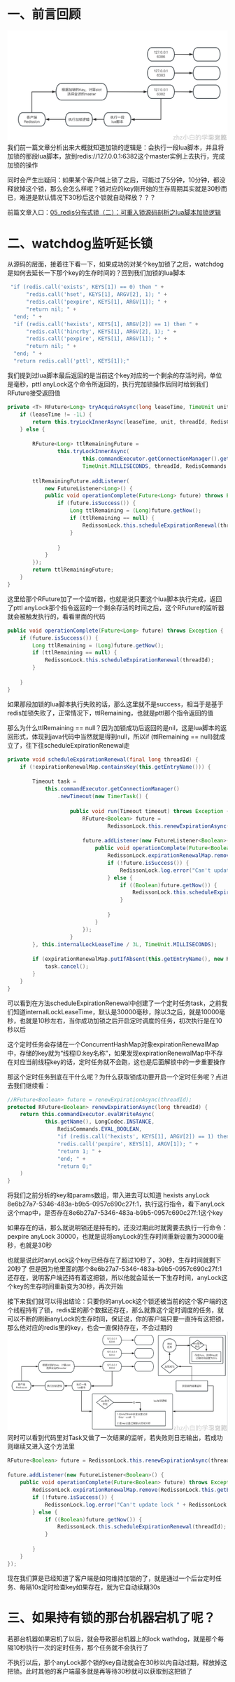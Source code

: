 # 一、前言回顾
![19.png](../../public/分布式锁/19.png)
我们前一篇文章分析出来大概就知道加锁的逻辑是：会执行一段lua脚本，并且将加锁的那段lua脚本，放到redis://127.0.0.1:6382这个master实例上去执行，完成加锁的操作

同时会产生出疑问：如果某个客户端上锁了之后，可能过了5分钟，10分钟，都没释放掉这个锁，那么会怎么样呢？锁对应的key刚开始的生存周期其实就是30秒而已，难道是默认情况下30秒后这个锁就自动释放？？？

前篇文章入口：[05_redis分布式锁（二）：可重入锁源码剖析之lua脚本加锁逻辑](05_redis分布式锁（二）：可重入锁源码剖析之lua脚本加锁逻辑.md)
# 二、watchdog监听延长锁

从源码的层面，接着往下看一下，如果成功的对某个key加锁了之后，watchdog是如何去延长一下那个key的生存时间的？回到我们加锁的lua脚本
```java
 "if (redis.call('exists', KEYS[1]) == 0) then " +
      "redis.call('hset', KEYS[1], ARGV[2], 1); " +
      "redis.call('pexpire', KEYS[1], ARGV[1]); " +
      "return nil; " +
  "end; " +
  "if (redis.call('hexists', KEYS[1], ARGV[2]) == 1) then " +
      "redis.call('hincrby', KEYS[1], ARGV[2], 1); " +
      "redis.call('pexpire', KEYS[1], ARGV[1]); " +
      "return nil; " +
  "end; " +
  "return redis.call('pttl', KEYS[1]);"
```
我们提到过lua脚本最后返回的是当前这个key对应的一个剩余的存活时间，单位是毫秒，pttl anyLock这个命令所返回的，执行完加锁操作后同时给到我们RFuture接受返回值
```java
private <T> RFuture<Long> tryAcquireAsync(long leaseTime, TimeUnit unit, final long threadId) {
    if (leaseTime != -1L) {
        return this.tryLockInnerAsync(leaseTime, unit, threadId, RedisCommands.EVAL_LONG);
    } else {
    
        RFuture<Long> ttlRemainingFuture = 
    			this.tryLockInnerAsync(
                    	this.commandExecutor.getConnectionManager().getCfg().getLockWatchdogTimeout(),
                    	TimeUnit.MILLISECONDS, threadId, RedisCommands.EVAL_LONG);
    
        ttlRemainingFuture.addListener(
            new FutureListener<Long>() {
            public void operationComplete(Future<Long> future) throws Exception {
                if (future.isSuccess()) {
                    Long ttlRemaining = (Long)future.getNow();
                    if (ttlRemaining == null) {
                        RedissonLock.this.scheduleExpirationRenewal(threadId);
                    }

                }
            }
        });
        return ttlRemainingFuture;
    }
}
```
这里给那个RFuture加了一个监听器，也就是说只要这个lua脚本执行完成，返回了pttl anyLock那个指令返回的一个剩余存活的时间之后，这个RFuture的监听器就会被触发执行的，看看里面的代码
```java
public void operationComplete(Future<Long> future) throws Exception {
    if (future.isSuccess()) {
        Long ttlRemaining = (Long)future.getNow();
        if (ttlRemaining == null) {
            RedissonLock.this.scheduleExpirationRenewal(threadId);
        }

    }
}
```
如果那段加锁的lua脚本执行失败的话，那么这里就不是success，相当于是基于redis加锁失败了，正常情况下，ttlRemaining，也就是pttl那个指令返回的值

那么为什么ttlRemaining == null？因为加锁成功后返回的是nil，这是lua脚本的返回形式，体现到java代码中当然就是得到null，所以if (ttlRemaining == null)就成立了，往下往scheduleExpirationRenewal走
```java
private void scheduleExpirationRenewal(final long threadId) {
    if (!expirationRenewalMap.containsKey(this.getEntryName())) {
        
        Timeout task = 
            this.commandExecutor.getConnectionManager()
            	.newTimeout(new TimerTask() {
                    
                    public void run(Timeout timeout) throws Exception {
                        RFuture<Boolean> future = 
                        		RedissonLock.this.renewExpirationAsync(threadId);
                        
                        future.addListener(new FutureListener<Boolean>() {
                            public void operationComplete(Future<Boolean> future) throws Exception {
                                RedissonLock.expirationRenewalMap.remove(RedissonLock.this.getEntryName());
                                if (!future.isSuccess()) {
                                    RedissonLock.log.error("Can't update lock " + RedissonLock.this.getName() + " expiration", future.cause());
                                } else {
                                    if ((Boolean)future.getNow()) {
                                        RedissonLock.this.scheduleExpirationRenewal(threadId);
                                    }
        
                                }
                            }
                        });
                    }
        }, this.internalLockLeaseTime / 3L, TimeUnit.MILLISECONDS);
        
        if (expirationRenewalMap.putIfAbsent(this.getEntryName(), new RedissonLock.ExpirationEntry(threadId, task)) != null) {
            task.cancel();
        }
    }
}
```
可以看到在方法scheduleExpirationRenewal中创建了一个定时任务task，之前我们知道internalLockLeaseTime，默认是30000毫秒，除以3之后，就是10000毫秒，也就是10秒左右，当你成功加锁之后开启定时调度的任务，初次执行是在10秒以后

这个定时任务会存储在一个ConcurrentHashMap对象expirationRenewalMap中，存储的key就为“线程ID:key名称”，如果发现expirationRenewalMap中不存在对应当前线程key的话，定时任务就不会跑，这也是后面解锁中的一步重要操作

那这个定时任务到底在干什么呢？为什么获取锁成功要开启一个定时任务呢？点进去我们继续看：
```java
//RFuture<Boolean> future = renewExpirationAsync(threadId);
protected RFuture<Boolean> renewExpirationAsync(long threadId) {
    return this.commandExecutor.evalWriteAsync(
    		this.getName(), LongCodec.INSTANCE, 
    			RedisCommands.EVAL_BOOLEAN,
                "if (redis.call('hexists', KEYS[1], ARGV[2]) == 1) then " +
                "redis.call('pexpire', KEYS[1], ARGV[1]); " +
                "return 1; " +
            	"end; " +
            	"return 0;"
	)   
}
```
将我们之前分析的key和params数组，带入进去可以知道 hexists anyLock 8e6b27a7-5346-483a-b9b5-0957c690c27f:1，执行这行指令，看下anyLock这个map中，是否存在8e6b27a7-5346-483a-b9b5-0957c690c27f:1这个key

如果存在的话，那么就说明锁还是持有的，还没过期此时就需要去执行一行命令：pexpire anyLock 30000，也就是说将anyLock的生存时间重新设置为30000毫秒，也就是30秒

也就是说此时anyLock这个key已经存在了超过10秒了，30秒，生存时间就剩下20秒了
但是因为他里面的那个8e6b27a7-5346-483a-b9b5-0957c690c27f:1还存在，说明客户端还持有着这把锁，所以他就会延长一下生存时间，anyLock这个key的生存时间重新变为30秒，再次开始

接下来我们就可以得出结论：只要你的anyLock这个锁还被当前的这个客户端的这个线程持有了锁，redis里的那个数据还存在，那么就靠这个定时调度的任务，就可以不断的刷新anyLock的生存时间，保证说，你的客户端只要一直持有这把锁，那么他对应的redis里的key，也会一直保持存在，不会过期的
![20.png](../../public/分布式锁/20.png)
同时可以看到代码里对Task又做了一次结果的监听，若失败则日志输出，若成功则继续又进入这个方法里
```java
RFuture<Boolean> future = RedissonLock.this.renewExpirationAsync(threadId);

future.addListener(new FutureListener<Boolean>() {
    public void operationComplete(Future<Boolean> future) throws Exception {
        RedissonLock.expirationRenewalMap.remove(RedissonLock.this.getEntryName());
        if (!future.isSuccess()) {
            RedissonLock.log.error("Can't update lock " + RedissonLock.this.getName() + " expiration", future.cause());
        } else {
            if ((Boolean)future.getNow()) {
                RedissonLock.this.scheduleExpirationRenewal(threadId);
            }

        }
    }
});
```

现在我们算是已经知道了客户端是如何维持加锁的了，就是通过一个后台定时任务、每隔10s定时检查key如果存在，就为它自动续期30s

# 三、如果持有锁的那台机器宕机了呢？

若那台机器如果宕机了以后，就会导致那台机器上的lock wathdog，就是那个每隔10秒执行一次的定时任务，那个任务就不会执行了

不执行以后，那个anyLock那个锁的key自动就会在30秒以内自动过期，释放掉这把锁。此时其他的客户端最多就是再等待30秒就可以获取到这把锁了



